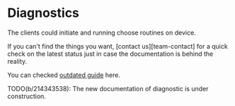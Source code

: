# Diagnostics

The clients could initiate and running choose routines on device.

If you can't find the things you want, [contact us][team-contact] for a quick
check on the latest status just in case the documentation is behind the
reality.

You can checked [outdated guide](./diag-routines-for-oems.md) here.

TODO(b/214343538): The new documentation of diagnostic is under construction.
